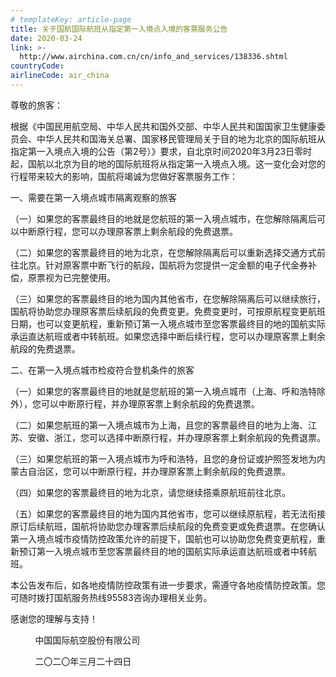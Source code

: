 ```yaml
---
# templateKey: article-page
title: 关于国航国际航班从指定第一入境点入境的客票服务公告
date: 2020-03-24
link: >-
  http://www.airchina.com.cn/cn/info_and_services/138336.shtml
countryCode:
airlineCode: air_china
---
```

<div class="serviceMsg">尊敬的旅客：

根据《中国民用航空局、中华人民共和国外交部、中华人民共和国国家卫生健康委员会、中华人民共和国海关总署、国家移民管理局关于目的地为北京的国际航班从指定第一入境点入境的公告（第2号）》要求，自北京时间2020年3月23日零时起，国航以北京为目的地的国际航班将从指定第一入境点入境。这一变化会对您的行程带来较大的影响，国航将竭诚为您做好客票服务工作：

一、需要在第一入境点城市隔离观察的旅客

（一）如果您的客票最终目的地就是您航班的第一入境点城市，在您解除隔离后可以中断原行程，您可以办理原客票上剩余航段的免费退票。

（二）如果您的客票最终目的地为北京，在您解除隔离后可以重新选择交通方式前往北京。针对原客票中断飞行的航段，国航将为您提供一定金额的电子代金券补偿，原票视为已完整使用。

（三）如果您的客票最终目的地为国内其他省市，在您解除隔离后可以继续旅行，国航将协助您办理原客票后续航段的免费变更。免费变更时，可按原航程变更航班日期，也可以变更航程，重新预订第一入境点城市至您客票最终目的地的国航实际承运直达航班或者中转航班。如果您选择中断后续行程，您可以办理原客票上剩余航段的免费退票。

二、在第一入境点城市检疫符合登机条件的旅客

（一）如果您的客票最终目的地就是您航班的第一入境点城市（上海、呼和浩特除外），您可以中断原行程，并办理原客票上剩余航段的免费退票。

（二）如果您航班的第一入境点城市为上海，且您的客票最终目的地为上海、江苏、安徽、浙江，您可以选择中断原行程，并办理原客票上剩余航段的免费退票。

（三）如果您航班的第一入境点城市为呼和浩特，且您的身份证或护照签发地为内蒙古自治区，您可以中断原行程，并办理原客票上剩余航段的免费退票。

（四）如果您的客票最终目的地为北京，请您继续搭乘原航班前往北京。

（五）如果您的客票最终目的地为国内其他省市，您可以继续原航程，若无法衔接原订后续航班，国航将协助您办理客票后续航段的免费变更或免费退票。在您确认第一入境点城市疫情防控政策允许的前提下，国航也可以协助您免费变更航程，重新预订第一入境点城市至您客票最终目的地的国航实际承运直达航班或者中转航班。

本公告发布后，如各地疫情防控政策有进一步要求，需遵守各地疫情防控政策。您可随时拨打国航服务热线95583咨询办理相关业务。

感谢您的理解与支持！

          中国国际航空股份有限公司

          二〇二〇年三月二十四日

</div>
